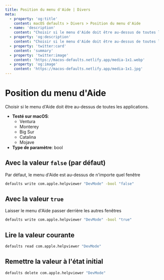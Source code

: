 ```yaml
---
title: Position du menu d'Aide | Divers
meta:
  - property: 'og:title'
    content: macOS defaults > Divers > Position du menu d'Aide
  - name: 'description'
    content: "Choisir si le menu d'Aide doit être au-dessus de toutes les applications."
  - property: 'og:description'
    content: "Choisir si le menu d'Aide doit être au-dessus de toutes les applications."
  - property: 'twitter:card'
    content: 'summary'
  - property: 'twitter:image'
    content: 'https://macos-defaults.netlify.app/media-1x1.webp'
  - property: 'og:image'
    content: 'https://macos-defaults.netlify.app/media-1x1.jpg'
---
```


# Position du menu d'Aide

Choisir si le menu d'Aide doit être au-dessus de toutes les applications.

<!-- break lists -->

- **Testé sur macOS**:
  - Ventura
  - Monterey
  - Big Sur
  - Catalina
  - Mojave
- **Type de paramètre**: bool

## Avec la valeur `false` (par défaut)

Par défaut, le menu d'Aide est au-dessus de n'importe quel fenêtre

```bash
defaults write com.apple.helpviewer "DevMode" -bool "false"
```

## Avec la valeur `true`

Laisser le menu d'Aide passer derrière les autres fenêtres

```bash
defaults write com.apple.helpviewer "DevMode" -bool "true"
```

## Lire la valeur courante

```bash
defaults read com.apple.helpviewer "DevMode"
```

## Remettre la valeur à l'état initial

```bash
defaults delete com.apple.helpviewer "DevMode"
```
